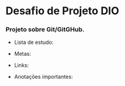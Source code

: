# Desafio de Projeto DIO



### Projeto sobre Git/GitGHub.


- Lista de estudo:


- Metas:


- Links:


- Anotações importantes:




